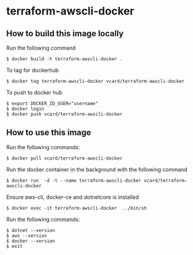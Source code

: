 # terraform-awscli-docker

## How to build this image locally

Run the following command

```
$ docker build -t terraform-awscli-docker .
```

To tag for dockerhub

```
$ docker tag terraform-awscli-docker vcard/terraform-awscli-docker
```

To push to docker hub

```
$ export DOCKER_ID_USER="username"
$ docker login
$ docker push vcard/terraform-awscli-docker
```

## How to use this image

Run the following commands:

```
$ docker pull vcard/terraform-awscli-docker
```

Run the docker container in the background with the following command

```
$ docker run  -d -t --name terraform-awscli-docker vcard/terraform-awscli-docker
```

Ensure aws-cli, docker-ce and dotnetcore is installed

```
$ docker exec -it terraform-awscli-docker  ../bin/sh
```

Run the following commands:

```
$ dotnet --version
$ aws --version
$ docker --version
$ exit
```

